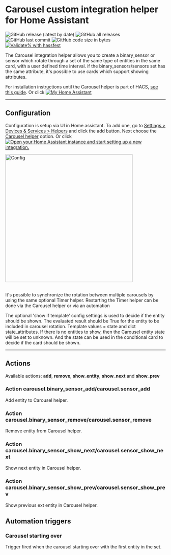 # Carousel custom integration helper for Home Assistant

![GitHub release (latest by date)](https://img.shields.io/github/v/release/kgn3400/carousel)
![GitHub all releases](https://img.shields.io/github/downloads/kgn3400/carousel/total)
![GitHub last commit](https://img.shields.io/github/last-commit/kgn3400/carousel)
![GitHub code size in bytes](https://img.shields.io/github/languages/code-size/kgn3400/carousel)
[![Validate% with hassfest](https://github.com/kgn3400/carousel/workflows/Validate%20with%20hassfest/badge.svg)](https://github.com/kgn3400/carousel/actions/workflows/hassfest.yaml)

The Carousel integration helper allows you to create a binary_sensor or sensor which rotate through a set of the same type of entities in the same card, with a user defined time interval. if the binary_sensors/sensors set has the same attribute, it's possible to use cards which support showing attributes.

For installation instructions until the Carousel helper is part of HACS, [see this guide](https://hacs.xyz/docs/faq/custom_repositories).
Or click [![My Home Assistant](https://img.shields.io/badge/Home%20Assistant-%2341BDF5.svg?style=flat&logo=home-assistant&label=Add%20to%20HACS)](https://my.home-assistant.io/redirect/hacs_repository/?owner=kgn3400&repository=carousel&category=integration)

---

## Configuration

Configuration is setup via UI in Home assistant. To add one, go to [Settings > Devices & Services > Helpers](https://my.home-assistant.io/redirect/helpers) and click the add button. Next choose the [Carousel helper](https://my.home-assistant.io/redirect/config_flow_start?domain=carousel) option.
Or click
[![Open your Home Assistant instance and start setting up a new integration.](https://my.home-assistant.io/badges/config_flow_start.svg)](https://my.home-assistant.io/redirect/config_flow_start/?domain=carousel)

<!-- <img src="images/config.png" width="400" height="auto" alt="Config"> -->
<img src="https://kgn3400.github.io/carousel/assets/config.png" width="400" height="auto" alt="Config">
<br/>
<br/>

It's possible to synchronize the rotation between multiple carousels by using the same optional Timer helper. Restarting the Timer helper can be done via the Carousel helper or via an automation

The optional 'show if template' config settings is used to decide if the entity should be shown. The evaluated result should be True for the entity to be included in carousel rotation. Template values = state and dict state_attributes.
If there is no entities to show, then the Carousel entity state will be set to unknown. And the state can be used in the conditional card to decide if the card should be shown.

---

## Actions

Available actions: __add__, __remove__, __show_entity__, __show_next__ and __show_prev__

### Action carousel.binary_sensor_add/carousel.sensor_add

Add entity to Carousel helper.

### Action carousel.binary_sensor_remove/carousel.sensor_remove

Remove entity from Carousel helper.

### Action carousel.binary_sensor_show_next/carousel.sensor_show_next

Show next entity in Carousel helper.

### Action carousel.binary_sensor_show_prev/carousel.sensor_show_prev

Show previous ext entity in Carousel helper.

## Automation triggers

### Carousel starting over

Trigger fired when the carousel starting over with the first entity in the set.
